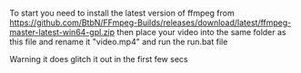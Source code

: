 To start you need to install the latest version of ffmpeg from https://github.com/BtbN/FFmpeg-Builds/releases/download/latest/ffmpeg-master-latest-win64-gpl.zip
then place your video into the same folder as this file and rename it "video.mp4" and run the run.bat file

Warning it does glitch it out in the first few secs